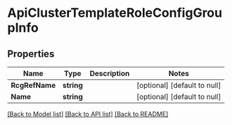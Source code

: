 # ApiClusterTemplateRoleConfigGroupInfo

## Properties
Name | Type | Description | Notes
------------ | ------------- | ------------- | -------------
**RcgRefName** | **string** |  | [optional] [default to null]
**Name** | **string** |  | [optional] [default to null]

[[Back to Model list]](../README.md#documentation-for-models) [[Back to API list]](../README.md#documentation-for-api-endpoints) [[Back to README]](../README.md)


